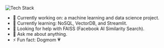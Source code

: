 ![Tech Stack](https://skillicons.dev/icons?i=js,java,python,git,bash,mysql,mongodb,vscode,visualstudio,dotnet,azure,docker,ai,tensorflow,pytorch&theme=light)

- 🔭 Currently working on: a machine learning and data science project.
- 🌱 Currently learning: NoSQL, VectorDB, and Streamlit.
- 🤔 Looking for help with FAISS (Facebook AI Similarity Search).
- 💬 Ask me about anything.
- ⚡ Fun fact: Dogmom 💗


